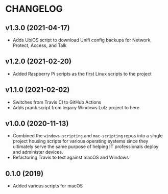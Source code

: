 # CHANGELOG

## v1.3.0 (2021-04-17)

* Adds UbiOS script to download Unifi config backups for Network, Protect, Access, and Talk

## v1.2.0 (2021-02-20)

* Added Raspberry Pi scripts as the first Linux scripts to the project

## v1.1.0 (2021-02-02)

* Switches from Travis CI to GitHub Actions
* Adds prank script from legacy Windows Lulz project to here

## v1.0.0 (2020-11-13)

* Combined the `windows-scripting` and `mac-scripting` repos into a single project housing scripts for various operating systems since they ultimately serve the same purpose of helping IT professionals deploy and administer devices.
* Refactoring Travis to test against macOS and Windows

## 0.1.0 (2019)

* Added various scripts for macOS
